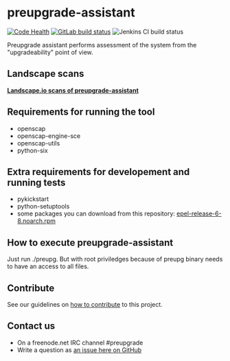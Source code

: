 # preupgrade-assistant

[![Code Health](https://landscape.io/github/phracek/preupgrade-assistant/master/landscape.svg?style=flat)](https://landscape.io/github/phracek/preupgrade-assistant/master) [![GitLab build status](https://gitlab.com/phracek/preupgrade-assistant/badges/master/build.svg)](https://gitlab.com/phracek/preupgrade-assistant/commits/master) ![Jenkins CI build status](https://preupg.000webhostapp.com/master.svg)

Preupgrade assistant performs assessment of the system from the "upgradeability" point of view.

## Landscape scans

[**Landscape.io scans of preupgrade-assistant**](https://landscape.io/github/phracek/preupgrade-assistant/)

## Requirements for running the tool

- openscap
- openscap-engine-sce
- openscap-utils
- python-six

## Extra requirements for developement and running tests

- pykickstart
- python-setuptools
- some packages you can download from this repository: [epel-release-6-8.noarch.rpm](http://dl.fedoraproject.org/pub/epel/6/x86_64/epel-release-6-8.noarch.rpm)

## How to execute preupgrade-assistant

Just run ./preupg. But with root priviledges because of preupg binary needs to have an access to all files.

## Contribute

See our guidelines on [how to contribute](https://github.com/upgrades-migrations/preupgrade-assistant/wiki/Contribute) to this project.

## Contact us

- On a freenode.net IRC channel #preupgrade
- Write a question as [an issue here on GitHub](https://github.com/upgrades-migrations/preupgrade-assistant/issues/new)
